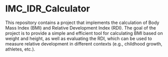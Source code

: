 # IMC_IDR_Calculator
 This repository contains a project that implements the calculation of Body Mass Index (BMI) and Relative Development Index (RDI). The goal of the project is to provide a simple and efficient tool for calculating BMI based on weight and height, as well as evaluating the RDI, which can be used to measure relative development in different contexts (e.g., childhood growth, athletes, etc.).
